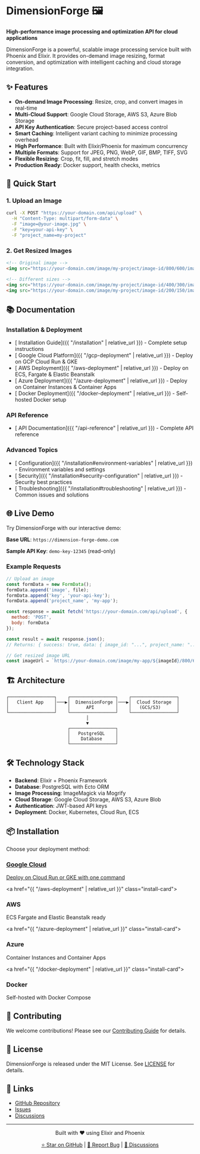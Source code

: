# DimensionForge 🖼️

**High-performance image processing and optimization API for cloud applications**

DimensionForge is a powerful, scalable image processing service built with Phoenix and Elixir. It provides on-demand image resizing, format conversion, and optimization with intelligent caching and cloud storage integration.

## ✨ Features

- **<iconify-icon icon="material-symbols:rocket-launch"></iconify-icon> On-demand Image Processing**: Resize, crop, and convert images in real-time
- **<iconify-icon icon="material-symbols:cloud"></iconify-icon> Multi-Cloud Support**: Google Cloud Storage, AWS S3, Azure Blob Storage
- **<iconify-icon icon="material-symbols:security"></iconify-icon> API Key Authentication**: Secure project-based access control
- **<iconify-icon icon="material-symbols:cached"></iconify-icon> Smart Caching**: Intelligent variant caching to minimize processing overhead
- **<iconify-icon icon="material-symbols:bolt"></iconify-icon> High Performance**: Built with Elixir/Phoenix for maximum concurrency
- **<iconify-icon icon="material-symbols:image"></iconify-icon> Multiple Formats**: Support for JPEG, PNG, WebP, GIF, BMP, TIFF, SVG
- **<iconify-icon icon="material-symbols:tune"></iconify-icon> Flexible Resizing**: Crop, fit, fill, and stretch modes
- **<iconify-icon icon="material-symbols:verified"></iconify-icon> Production Ready**: Docker support, health checks, metrics

## 🚀 Quick Start

### 1. Upload an Image

```bash
curl -X POST "https://your-domain.com/api/upload" \
  -H "Content-Type: multipart/form-data" \
  -F "image=@your-image.jpg" \
  -F "key=your-api-key" \
  -F "project_name=my-project"
```

### 2. Get Resized Images

```html
<!-- Original image -->
<img src="https://your-domain.com/image/my-project/image-id/800/600/image.webp" />

<!-- Different sizes -->
<img src="https://your-domain.com/image/my-project/image-id/400/300/image.webp" />
<img src="https://your-domain.com/image/my-project/image-id/200/150/image.jpg" />
```

## 📚 Documentation

### Installation & Deployment
- [<iconify-icon icon="material-symbols:construction"></iconify-icon> Installation Guide]({{ "/installation" | relative_url }}) - Complete setup instructions
- [<iconify-icon icon="logos:google-cloud"></iconify-icon> Google Cloud Platform]({{ "/gcp-deployment" | relative_url }}) - Deploy on GCP Cloud Run & GKE
- [<iconify-icon icon="logos:aws"></iconify-icon> AWS Deployment]({{ "/aws-deployment" | relative_url }}) - Deploy on ECS, Fargate & Elastic Beanstalk  
- [<iconify-icon icon="logos:microsoft-azure"></iconify-icon> Azure Deployment]({{ "/azure-deployment" | relative_url }}) - Deploy on Container Instances & Container Apps
- [<iconify-icon icon="logos:docker-icon"></iconify-icon> Docker Deployment]({{ "/docker-deployment" | relative_url }}) - Self-hosted Docker setup

### API Reference
- [<iconify-icon icon="material-symbols:api"></iconify-icon> API Documentation]({{ "/api-reference" | relative_url }}) - Complete API reference

### Advanced Topics
- [<iconify-icon icon="material-symbols:settings"></iconify-icon> Configuration]({{ "/installation#environment-variables" | relative_url }}) - Environment variables and settings
- [<iconify-icon icon="material-symbols:shield"></iconify-icon> Security]({{ "/installation#security-configuration" | relative_url }}) - Security best practices
- [<iconify-icon icon="material-symbols:build"></iconify-icon> Troubleshooting]({{ "/installation#troubleshooting" | relative_url }}) - Common issues and solutions

## 🌐 Live Demo

Try DimensionForge with our interactive demo:

**Base URL**: `https://dimension-forge-demo.com`

**Sample API Key**: `demo-key-12345` (read-only)

### Example Requests

```javascript
// Upload an image
const formData = new FormData();
formData.append('image', file);
formData.append('key', 'your-api-key');
formData.append('project_name', 'my-app');

const response = await fetch('https://your-domain.com/api/upload', {
  method: 'POST',
  body: formData
});

const result = await response.json();
// Returns: { success: true, data: { image_id: "...", project_name: "...", ... } }
```

```javascript
// Get resized image URL
const imageUrl = `https://your-domain.com/image/my-app/${imageId}/800/600/photo.webp`;
```

## 🏗️ Architecture

```
┌─────────────────┐    ┌─────────────────┐    ┌─────────────────┐
│   Client App    │───▶│  DimensionForge │───▶│  Cloud Storage  │
│                 │    │      API        │    │   (GCS/S3)      │
└─────────────────┘    └─────────────────┘    └─────────────────┘
                              │
                              ▼
                       ┌─────────────────┐
                       │   PostgreSQL    │
                       │    Database     │
                       └─────────────────┘
```

## 🛠️ Technology Stack

- **Backend**: Elixir + Phoenix Framework
- **Database**: PostgreSQL with Ecto ORM
- **Image Processing**: ImageMagick via Mogrify
- **Cloud Storage**: Google Cloud Storage, AWS S3, Azure Blob
- **Authentication**: JWT-based API keys
- **Deployment**: Docker, Kubernetes, Cloud Run, ECS

## 📦 Installation

Choose your deployment method:

<div class="installation-grid">
  <a href="{{ "/gcp-deployment" | relative_url }}" class="install-card">
    <h3><iconify-icon icon="logos:google-cloud"></iconify-icon> Google Cloud</h3>
    <p>Deploy on Cloud Run or GKE with one command</p>
  </a>
  
  <a href="{{ "/aws-deployment" | relative_url }}" class="install-card">
    <h3><iconify-icon icon="logos:aws"></iconify-icon> AWS</h3>
    <p>ECS Fargate and Elastic Beanstalk ready</p>
  </a>
  
  <a href="{{ "/azure-deployment" | relative_url }}" class="install-card">
    <h3><iconify-icon icon="logos:microsoft-azure"></iconify-icon> Azure</h3>
    <p>Container Instances and Container Apps</p>
  </a>
  
  <a href="{{ "/docker-deployment" | relative_url }}" class="install-card">
    <h3><iconify-icon icon="logos:docker-icon"></iconify-icon> Docker</h3>
    <p>Self-hosted with Docker Compose</p>
  </a>
</div>

## 🤝 Contributing

We welcome contributions! Please see our [Contributing Guide](contributing.md) for details.

## 📄 License

DimensionForge is released under the MIT License. See [LICENSE](https://github.com/liuspatt/dimension-forge/blob/main/LICENSE) for details.

## 🔗 Links

- [GitHub Repository](https://github.com/liuspatt/dimension-forge)
- [Issues](https://github.com/liuspatt/dimension-forge/issues)
- [Discussions](https://github.com/liuspatt/dimension-forge/discussions)

---

<div align="center">
  <p>Built with ❤️ using Elixir and Phoenix</p>
  <p>
    <a href="https://github.com/liuspatt/dimension-forge">⭐ Star on GitHub</a> |
    <a href="https://github.com/liuspatt/dimension-forge/issues">🐛 Report Bug</a> |
    <a href="https://github.com/liuspatt/dimension-forge/discussions">💬 Discussions</a>
  </p>
</div>